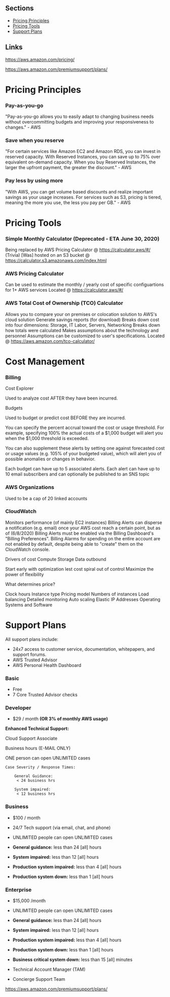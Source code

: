 ## Sections
- [Pricing Principles](#Pricing-Principles)
- [Pricing Tools](#Pricing-Tools)
- [Support Plans](#Support-Plans)



## Links

https://aws.amazon.com/pricing/

https://aws.amazon.com/premiumsupport/plans/



# Pricing Principles

### Pay-as-you-go

"Pay-as-you-go allows you to easily adapt to changing business needs without overcommitting budgets and improving your responsiveness to changes." - AWS

### Save when you reserve

"For certain services like Amazon EC2 and Amazon RDS, you can invest in reserved capacity.  With Reserved Instances, you can save up to 75% over equivalent on-demand capacity.  When you buy Reserved Instances, the larger the upfront payment, the greater the discount." - AWS

### Pay less by using more

"With AWS, you can get volume based discounts and realize important savings as your usage increases.  For services such as S3, pricing is tiered, meaning the more you use, the less you pay per GB." - AWS

# Pricing Tools

### Simple Monthly Calculator (Deprecated - ETA June 30, 2020)

Being replaced by AWS Pricing Calculator @ https://calculator.aws/#/
(Trivia) [Was] hosted on an S3 bucket @ https://calculator.s3.amazonaws.com/index.html

### AWS Pricing Calculator

Can be used to estimate the monthly / yearly cost of specific configuartions for 1+ AWS services
Located @ https://calculator.aws/#/

### AWS Total Cost of Ownership (TCO) Calculator

Allows you to compare your on premises or colocation solution to AWS's cloud solution
Generate savings reports (for download)
Breaks down cost into four dimensions: Storage, IT Labor, Servers, Networking
Breaks down how totals were calculated
Makes assumptions about the technology and personnel
Assumptions can be customized to user's specifications.
Located @ https://aws.amazon.com/tco-calculator/


# Cost Management

### Billing

Cost Explorer

Used to analyze cost AFTER they have been incurred.

Budgets

Used to budget or predict cost BEFORE they are incurred.

You can specify the percent accrual toward the cost or usage threshold. For example, specifying 100% the actual costs of a $1,000 budget will alert you when the $1,000 threshold is exceeded.

You can also supplement these alerts by setting one against forecasted cost or usage values (e.g. 105% of your budgeted value), which will alert you of possible anomalies or changes in behavior.

Each budget can have up to 5 associated alerts. Each alert can have up to 10 email subscribers and can optionally be published to an SNS topic


### AWS Organizations

Used to be a cap of 20 linked accounts

### CloudWatch

Monitors performance (of mainly EC2 instances)
Billing Alerts can disperse a notification (e.g. email) once your AWS cost reach a certain point, but as of
(6/8/2020) Billing Alerts must be enabled via the Billing Dashboard's "Billing Preferences". Billing Alarms
for spending on the entire account are not enabled by default, despite being able to "create" them on the
CloudWatch console.



Drivers of cost
Compute
Storage
Data outbound

Start early with optimization lest cost spiral out of control
Maximize the power of flexibility

What determines price?

Clock hours
Instance type
Pricing model
Numbers of instances
Load balancing
Detailed monitoring
Auto scaling
Elastic IP Addresses
Operating Systems and Software

# Support Plans

All support plans include:
* 24x7 access to customer service, documentation, whitepapers, and support forums.
* AWS Trusted Advisor
* AWS Personal Health Dashboard

### Basic

* Free
* 7 Core Trusted Advisor checks


### Developer

* $29 / month __(OR 3% of monthly AWS usage)__

**Enhanced Technical Support:**

Cloud Support Associate

Business hours (E-MAIL ONLY)

ONE person can open UNLIMITED cases

    Case Severity / Response Times:

        General Guidance:
         < 24 business hrs

        System impaired:
         < 12 business hrs


### Business


* $100 / month

* 24/7 Tech support (via email, chat, and phone)

* UNLIMITED people can open UNLIMITED cases

* **General guidance:** less than 24 [all] hours

* **System impaired:** less than 12 [all] hours

* **Production system impaired:** less than 4 [all] hours

* **Production system down:** less than 1 [all] hours


### Enterprise


* $15,000 /month

* UNLIMITED people can open UNLIMITED cases

* **General guidance:** less than 24 [all] hours

* **System impaired:** less than 12 [all] hours

* **Production system impaired:** less than 4 [all] hours

* **Production system down:** less than 1 [all] hours

* **Business critical system down:** less than 15 [all] minutes

* Technical Account Manager (TAM)

* Concierge Support Team

https://aws.amazon.com/premiumsupport/plans/